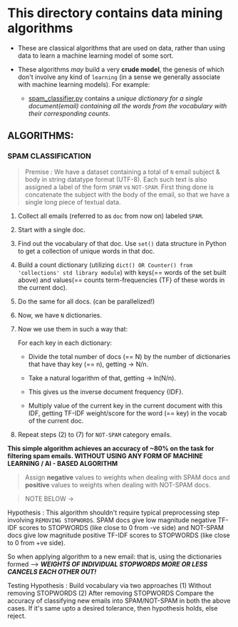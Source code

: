 # This directory contains data mining algorithms

- These are classical algorithms that are used on data, rather than using data to learn a machine learning model of some sort.

- These algorithms *may* build a very **crude model**, the genesis of which don't involve any kind of `learning` (in a sense we generally associate with machine learning models). For example:

    * [spam_classifier.py](https://github.com/ssd0247/nlp-engines/blob/main/data-mining/spam_classifier.py) contains a *unique dictionary for a single document(email) containing all the words from the vocabulary with their corresponding counts*.

## ALGORITHMS:

### SPAM CLASSIFICATION

> Premise : We have a dataset containing a total of `N` email subject & body in string datatype format (UTF-8). Each such text is also assigned a label of the form `SPAM` vs `NOT-SPAM`. First thing done is concatenate the subject with the body of the email, so that we have a single long piece of textual data.

1. Collect all emails (referred to as `doc` from now on) labeled `SPAM`.

2. Start with a single doc.

3. Find out the vocabulary of that doc. Use `set()` data structure in Python to get a collection of unique words in that doc.

4. Build a count dictionary (utilizing `dict() OR Counter() from 'collections' std library module`) with keys(== words of the set built above) and values(== counts term-frequencies {TF} of these words in the current doc).

5. Do the same for all docs. (can be parallelized!)

6. Now, we have `N` dictionaries.

7. Now we use them in such a way that:

    For each key in each dictionary:
    
    - Divide the total number of docs (== N) by the number of dictionaries that have thay key (== n), getting -> N/n.

    - Take a natural logarithm of that, getting -> ln(N/n).

    - This gives us the inverse document frequency {IDF}.

    - Multiply value of the current key in the current document with this IDF, getting TF-IDF weight/score for the word (== key) in the vocab of the current doc.

8. Repeat steps (2) to (7) for `NOT-SPAM` category emails.

**This simple algorithm achieves an accuracy of ~80% on the task for filtering spam emails. WITHOUT USING ANY FORM OF MACHINE LEARNING / AI - BASED ALGORITHM**

> Assign **negative** values to weights when dealing with SPAM docs and **positive** values to weights when dealing with NOT-SPAM docs.

> NOTE BELOW ->

Hypothesis : This algorithm shouldn't require typical preprocessing step involving `REMOVING STOPWORDS`. SPAM docs give low magnitude negative TF-IDF scores to STOPWORDS (like close to 0 from -ve side) and NOT-SPAM docs give low magnitude positive TF-IDF scores to STOPWORDS (like close to 0 from +ve side).

So when applying algorithm to a new email: that is, using the dictionaries formed --> ***WEIGHTS OF INDIVIDUAL STOPWORDS MORE OR LESS CANCELS EACH OTHER OUT!***

Testing Hypothesis : Build vocabulary via two approaches
(1) Without removing STOPWORDS
(2) After removing STOPWORDS
Compare the accuracy of classifying new emails into SPAM/NOT-SPAM in both the above cases. If it's same upto a desired tolerance, then hypothesis holds, else reject.